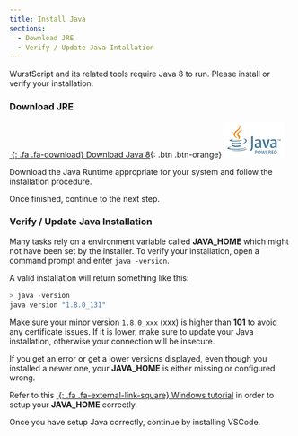```yaml
---
title: Install Java
sections:
  - Download JRE
  - Verify / Update Java Intallation
---
```


WurstScript and its related tools require Java 8 to run. Please install or verify your installation.

### Download JRE

[*&nbsp;*{: .fa .fa-download} Download Java 8](https://adoptopenjdk.net/){: .btn .btn-orange} ![](/assets/images/setup/java_powered.png)

Download the Java Runtime appropriate for your system and follow the installation procedure.

Once finished, continue to the next step.

### Verify / Update Java Installation

Many tasks rely on a environment variable called **JAVA_HOME** which might not have been set by the installer.
To verify your installation, open a command prompt and enter `java -version`.

A valid installation will return something like this:

```powershell
> java -version
java version "1.8.0_131"
```

Make sure your minor version `1.8.0_xxx` (xxx) is higher than **101** to avoid any certificate issues.
If it is lower, make sure to update your Java installation, otherwise your connection will be insecure.

If you get an error or get a lower versions displayed, even though you installed a newer one, your **JAVA_HOME** is either missing or configured wrong.

Refer to this [*&nbsp;*{: .fa .fa-external-link-square} Windows tutorial](https://confluence.atlassian.com/doc/setting-the-java_home-variable-in-windows-8895.html) in order to setup your **JAVA_HOME** correctly.

Once you have setup Java correctly, continue by installing VSCode.
